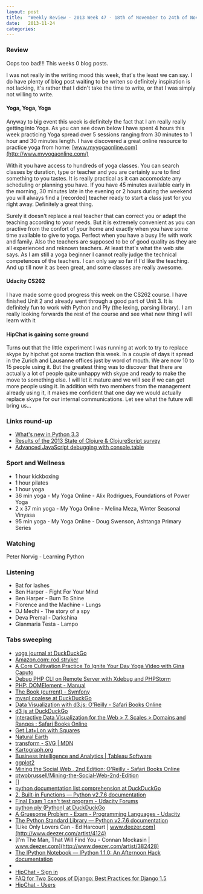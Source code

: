 ```yaml
---
layout: post
title:  "Weekly Review - 2013 Week 47 - 18th of November to 24th of November"
date:   2013-11-24
categories: 
---
```


### Review
Oops too bad!!! This weeks 0 blog posts.

I was not really in the writing mood this week, that's the least we can say. I do have plenty of blog post waiting to be writen so definitely inspiration is not lacking, it's rather that I didn't take the time to write, or that I was simply not willing to write.

#### Yoga, Yoga, Yoga
Anyway to big event this week is definitely the fact that I am really really getting into Yoga. As you can see down below I have spent 4 hours this week practicing Yoga spread over 5 sessions ranging from 30 minutes to 1 hour and 30 minutes length. I have discovered a great online resource to practice yoga from home: [www.myyogaonline.com](http://www.myyogaonline.com/)

With it you have access to hundreds of yoga classes. You can search classes by duration, type or teacher and you are certainly sure to find something to you tastes. It is really practical as it can accomodate any scheduling or planning you have. If you have 45 minutes available early in the morning, 30 minutes late in the evening or 2 hours during the weekend you will always find a [recorded] teacher ready to start a class just for you right away. Definitely a great thing.

Surely it doesn't replace a real teacher that can correct you or adapt the teaching according to your needs. But it is extremely convenient as you can practive from the confort of your home and exactly when you have some time available to give to yoga. Perfect when you have a busy life with work and family. Also the teachers are supposed to be of good quality as they are all experienced and reknown teachers. At least that's what the web site says. As I am still a yoga beginner I cannot really judge the technical competences of the teachers. I can only say so far if I'd like the teaching. And up till now it as been great, and some classes are really awesome.

#### Udacity CS262
I have made some good progress this week on the CS262 course. I have finished Unit 2 and already went through a good part of Unit 3. It is definitely fun to work with Python and Ply (the lexing, parsing library). I am really looking forwards the rest of the course and see what new thing I will learn with it

#### HipChat is gaining some ground
Turns out that the little experiment I was running at work to try to replace skype by hipchat got some traction this week. In a couple of days it spread in the Zurich and Lausanne offices just by word of mouth. We are now 10 to 15 people using it. But the greatest thing was to discover that there are actually a lot of people quite unhappy with skype and ready to make the move to something else. I will let it mature and we will see if we can get more people using it. In addition with two members from the management already using it, it makes me confident that one day we would actually replace skype for our internal communications. Let see what the future will bring us...


### Links round-up
- [What's new in Python 3.3](http://docs.python.org/3.3/whatsnew/3.3.html)
- [Results of the 2013 State of Clojure & ClojureScript survey](http://cemerick.com/2013/11/18/results-of-the-2013-state-of-clojure-clojurescript-survey/)
- [Advanced JavaScript debugging with console.table](http://www.mariusschulz.com/2013/11/13/advanced-javascript-debugging-with-consoletable)

### Sport and Wellness
- 1 hour kickboxing
- 1 hour pilates
- 1 hour yoga
- 36 min yoga - My Yoga Online - Alix Rodrigues, Foundations of Power Yoga
- 2 x 37 min yoga - My Yoga Online - Melina Meza, Winter Seasonal Vinyasa
- 95 min yoga - My Yoga Online - Doug Swenson, Ashtanga Primary Series


### Watching
Peter Norvig - Learning Python

### Listening
- Bat for lashes
- Ben Harper - Fight For Your Mind
- Ben Harper - Burn To Shine
- Florence and the Machine - Lungs
- DJ Medhi - The story of a spy
- Deva Premal - Darkshina
- Gianmaria Testa - Lampo

### Tabs sweeping
- [yoga journal at DuckDuckGo](https://duckduckgo.com/?q=yoga+journal&t=canonical)
- [Amazon.com: rod stryker](http://www.amazon.com/s/&url=search-alias=aps&field-keywords=rod%20stryker?tag=duckduckgo-canonical-20)
- [A Core Cultivation Practice To Ignite Your Day Yoga Video with Gina Caputo](http://www.myyogaonline.com/videos/yoga/a-core-cultivation-practice-to-ignite-your-day)
- [Debug PHP CLI on Remote Server with Xdebug and PHPStorm](http://devincharge.com/debug-cli-remote-server/)
- [PHP: DOMElement - Manual](http://us2.php.net/manual/en/class.domelement.php)
- [The Book (current) - Symfony](http://symfony.com/doc/current/book/index.html)
- [mysql coalese at DuckDuckGo](https://duckduckgo.com/?q=mysql+coalese&t=canonical)
- [Data Visualization with d3.js: O'Reilly - Safari Books Online](http://my.safaribooksonline.com/book/web-design-and-development/9781782160007)
- [d3 js at DuckDuckGo](https://duckduckgo.com/?q=d3+js&t=canonical)
- [Interactive Data Visualization for the Web > 7. Scales > Domains and Ranges : Safari Books Online](http://my.safaribooksonline.com/book/web-design-and-development/9781449340223/2dot-introducing-d3/id816386#X2ludGVybmFsX0h0bWxWaWV3P3htbGlkPTk3ODE0NDkzNDAyMjMlMkZpZDgwMzE2NCZxdWVyeT0=)
- [Get Lat+Lon with Squares](http://teczno.com/squares/#16/43.70805/7.26352)
- [Natural Earth](http://www.naturalearthdata.com/)
- [transform - SVG | MDN](https://developer.mozilla.org/en-US/docs/Web/SVG/Attribute/transform?redirectlocale=en-US&redirectslug=SVG%2FAttribute%2Ftransform)
- [Kartograph.org](http://kartograph.org/)
- [Business Intelligence and Analytics | Tableau Software](http://www.tableausoftware.com/)
- [ggplot2](http://ggplot2.org/)
- [Mining the Social Web , 2nd Edition: O'Reilly - Safari Books Online](http://my.safaribooksonline.com/book/sales-and-marketing/9781449368180)
- [ptwobrussell/Mining-the-Social-Web-2nd-Edition](https://github.com/ptwobrussell/Mining-the-Social-Web-2nd-Edition)
- [[]](https://rawgithub.com/ptwobrussell/Mining-the-Social-Web-2nd-Edition/master/ipynb/html/_Appendix%20C%20-%20Python%20&%20IPython%20Notebook%20Tips.html)
- [python documentation list comprehension at DuckDuckGo](https://duckduckgo.com/?q=python+documentation+list+comprehension&t=canonical)
- [2. Built-in Functions — Python v2.7.6 documentation](http://docs.python.org/2/library/functions.html#zip)
- [Final Exam 1 can't test program - Udacity Forums](http://forums.udacity.com/questions/7009102/final-exam-1-cant-test-program#cs262)
- [python ply (Python) at DuckDuckGo](https://duckduckgo.com/?q=python+ply&t=canonical)
- [A Gruesome Problem - Exam - Programming Languages - Udacity](https://www.udacity.com/course/viewer#!/c-cs262/l-48729332/e-48688923/m-48692752)
- [The Python Standard Library — Python v2.7.6 documentation](http://docs.python.org/2/library/)
- [Like Only Lovers Can - Ed Harcourt | www.deezer.com](http://www.deezer.com/artist/4124)
- [I'm The Man, That Will Find You - Connan Mockasin | www.deezer.com](http://www.deezer.com/artist/382428)
- [The IPython Notebook — IPython 1.1.0: An Afternoon Hack documentation](http://ipython.org/ipython-doc/stable/interactive/notebook.html)
- [](http://nbviewer.ipython.org/urls/raw.github.com/ipython/ipython/1.x/examples/notebooks/Part%205%20-%20Rich%20Display%20System.ipynb)
- [HipChat - Sign in](https://www.hipchat.com/sign_in?d=%2Fchat)
- [FAQ for Two Scoops of Django: Best Practices for Django 1.5](https://django.2scoops.org/faq/)
- [HipChat - Users](https://liip.hipchat.com/admin/users)
